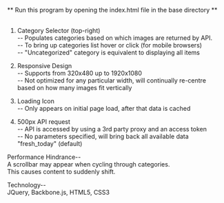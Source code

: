 ** Run this program by opening the index.html file in the base directory **<br><br>



1) Category Selector (top-right)<br>
   -- Populates categories based on which images are returned by API.<br>
   -- To bring up categories list hover or click (for mobile browsers)<br> 
   -- "Uncategorized" category is equivalent to displaying all items<br>

2) Responsive Design <br>
   -- Supports from 320x480 up to 1920x1080<br>
   -- Not optimized for any particular width, 
      will continually re-centre based on how many images fit vertically <br>
	  
3) Loading Icon<br>
   -- Only appears on initial page load, 
      after that data is cached <br>
	 
4) 500px API request<br>
   -- API is accessed by using a 3rd party proxy and an access token<br>
   -- No parameters specified, 
      will bring back all available data "fresh_today" (default)  <br>
 
Performance Hindrance--<br>
  A scrollbar may appear when cycling through categories. <br>
  This causes content to suddenly shift.  <br>

Technology--<br>
JQuery, Backbone.js, HTML5, CSS3<br>
